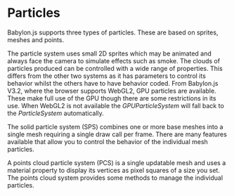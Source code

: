 # Particles

Babylon.js supports three types of particles. These are based on sprites, meshes and points.

The particle system uses small 2D sprites which may be animated and always face the camera to simulate effects such as smoke. The clouds of particles produced can be controlled with a wide range of properties. This differs from the other two systems as it has parameters to control its behavior whilst the others have to have behavior coded. From Babylon.js V3.2, where the browser supports WebGL2, GPU particles are available. These make full use of the GPU though there are some restrictions in its use. When WebGL2 is not available the *GPUParticleSystem* will fall back to the *ParticleSystem* automatically.


The solid particle system (SPS) combines one or more base meshes into a single mesh requiring a single draw call per frame. There are many features available that allow you to control the behavior of the individual mesh particles.

A points cloud particle system (PCS) is a single updatable mesh and uses a material property to display its vertices as pixel squares of a size you set. The points cloud system provides some methods to manage the individual particles.

